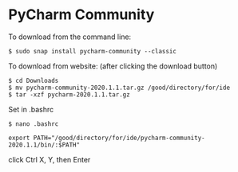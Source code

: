 # PyCharm Community

To download from the command line: 

```
$ sudo snap install pycharm-community --classic
```

To download from website:
(after clicking the download button)

```
$ cd Downloads
$ mv pycharm-community-2020.1.1.tar.gz /good/directory/for/ide
$ tar -xzf pycharm-2020.1.1.tar.gz
```

Set in .bashrc 

```
$ nano .bashrc
```

```
export PATH="/good/directory/for/ide/pycharm-community-2020.1.1/bin/:$PATH"
```

click Ctrl X, Y, then Enter
